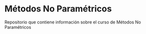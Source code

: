 # Métodos No Paramétricos
Repositorio que contiene información sobre el curso de Métodos No Paramétricos
